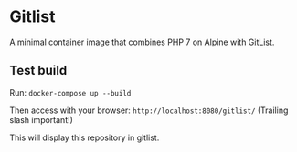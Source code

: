 # Gitlist

A minimal container image that combines PHP 7 on Alpine with [GitList](http://gitlist.org).

## Test build

Run: ```docker-compose up --build```

Then access with your browser: ```http://localhost:8080/gitlist/``` (Trailing slash important!)

This will display this repository in gitlist.